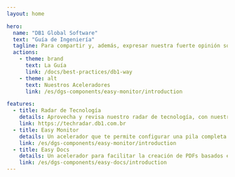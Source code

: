 ```yaml
---
layout: home

hero:
  name: "DB1 Global Software"
  text: "Guía de Ingeniería"
  tagline: Para compartir y, además, expresar nuestra fuerte opinión sobre cómo debe hacerse el software
  actions:
    - theme: brand
      text: La Guía
      link: /docs/best-practices/db1-way
    - theme: alt
      text: Nuestros Aceleradores
      link: /es/dgs-components/easy-monitor/introduction

features:
  - title: Radar de Tecnología
    details: Aprovecha y revisa nuestro radar de tecnología, con nuestras opiniones sobre lenguajes, frameworks y herramientas
    link: https://techradar.db1.com.br
  - title: Easy Monitor
    details: Un acelerador que te permite configurar una pila completa de observabilidad con solo unos pocos comandos
    link: /es/dgs-components/easy-monitor/introduction
  - title: Easy Docs
    details: Un acelerador para facilitar la creación de PDFs basados en plantillas de React.
    link: /es/dgs-components/easy-docs/introduction
---
```

